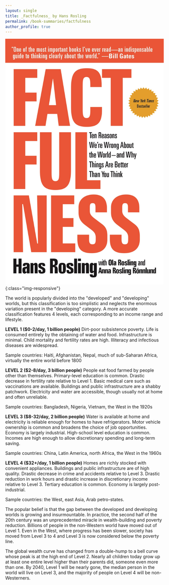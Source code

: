 ```yaml
---
layout: single
title: _Factfulness_ by Hans Rosling
permalink: /book-summaries/factfulness
author_profile: true
---
```


![Factfulness](/assets/images/factfulness.jpg){:class="img-responsive"}

The world is popularly divided into the "developed" and "developing" worlds, but this classification is too simplistic and neglects the enormous variation present in the "developing" category.
A more accurate classification features 4 levels, each corresponding to an income range and lifestyle.

**LEVEL 1 ($0-2/day, 1 billion people)**
Dirt-poor subsistence poverty. Life is consumed entirely by the obtaining of water and food. Infrastructure is minimal. Child mortality and fertility rates are high. Illiteracy and infectious diseases are widespread.

Sample countries: Haiti, Afghanistan, Nepal, much of sub-Saharan Africa, virtually the entire world before 1800

**LEVEL 2 ($2-8/day, 3 billion people)**
People eat food farmed by people other than themselves. Primary-level education is common. Drastic decrease in fertility rate relative to Level 1. Basic medical care such as vaccinations are available. Buildings and public infrastructure are a shabby patchwork. Electricity and water are accessible, though usually not at home and often unreliable.

Sample countries: Bangladesh, Nigeria, Vietnam, the West in the 1920s

**LEVEL 3 ($8-32/day, 2 billion people)**
Water is available at home and electricity is reliable enough for homes to have refrigerators. Motor vehicle ownership is common and broadens the choice of job opportunities. Economy is largely industrial. High-school level education is common. Incomes are high enough to allow discretionary spending and long-term saving.

Sample countries: China, Latin America, north Africa, the West in the 1960s

**LEVEL 4 ($32+/day, 1 billion people)**
Homes are richly stocked with convenient appliances. Buildings and public infrastructure are of high quality. Drastic decrease in crime and accidents relative to Level 3. Drastic reduction in work hours and drastic increase in discretionary income relative to Level 3. Tertiary education is common. Economy is largely post-industrial.

Sample countries: the West, east Asia, Arab petro-states.

The popular belief is that the gap between the developed and developing worlds is growing and insurmountable. In practice, the second half of the 20th century was an unprecedented miracle in wealth-building and poverty reduction. Billions of people in the non-Western world have moved out of Level 1. Even in the West, where progress has been slower, society has moved from Level 3 to 4 and Level 3 is now considered below the poverty line.

The global wealth curve has changed from a double-hump to a bell curve whose peak is at the high end of Level 2. Nearly all children today grow up at least one entire level higher than their parents did, someone even more than one. By 2040, Level 1 will be nearly gone, the median person in the world will live on Level 3, and the majority of people on Level 4 will be non-Westerners.
